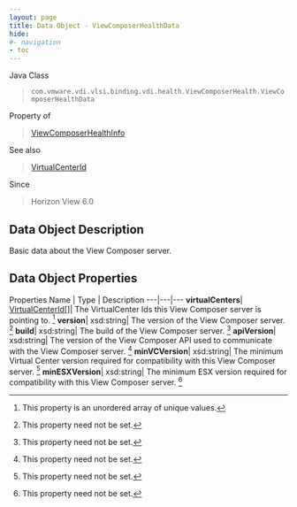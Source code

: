 ```yaml
---
layout: page
title: Data Object - ViewComposerHealthData
hide:
#- navigation
- toc
---
```






Java Class
> `com.vmware.vdi.vlsi.binding.vdi.health.ViewComposerHealth.ViewComposerHealthData`

Property of
> [ViewComposerHealthInfo](vdi.health.ViewComposerHealth.ViewComposerHealthInfo.md#field_detail)

See also
> [VirtualCenterId](vdi.entity.VirtualCenterId.md)

Since
> Horizon View 6.0


## Data Object Description

Basic data about the View Composer server.

## Data Object Properties
Properties
Name |  Type |  Description
---|---|---
**virtualCenters**| [VirtualCenterId[]](vdi.entity.VirtualCenterId.md)|  The VirtualCenter Ids this View Composer server is pointing to. [^14]
**version**|  xsd:string|  The version of the View Composer server. [^1]
**build**|  xsd:string|  The build of the View Composer server. [^1]
**apiVersion**|  xsd:string|  The version of the View Composer API used to communicate with the View Composer server. [^1]
**minVCVersion**|  xsd:string|  The minimum Virtual Center version required for compatibility with this View Composer server. [^1]
**minESXVersion**|  xsd:string|  The minimum ESX version required for compatibility with this View Composer server. [^1]


 


[^1]: This property need not be set.
[^14]: This property is an unordered array of unique values.